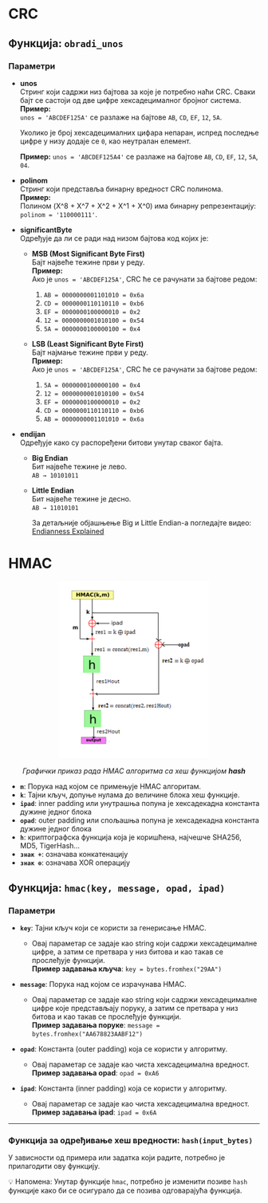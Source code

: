 # CRC

## Функција: `obradi_unos`

### Параметри

- **unos**  
  Стринг који садржи низ бајтова за које је потребно наћи CRC. Сваки бајт се састоји од две цифре хексадецималног бројног система.  
  **Пример:**  
  `unos = 'ABCDEF125A'` се разлаже на бајтове `AB`, `CD`, `EF`, `12`, `5A`.

  Уколико је број хексадецималних цифара непаран, испред последње цифре у низу додаје се `0`, као неутралан елемент.
  
  **Пример:**
  `unos = 'ABCDEF125A4'` се разлаже на бајтове `AB`, `CD`, `EF`, `12`, `5A`, `04`.  

- **polinom**  
  Стринг који представља бинарну вредност CRC полинома.  
  **Пример:**  
  Полином \(X^8 + X^7 + X^2 + X^1 + X^0\) има бинарну репрезентацију: `polinom = '110000111'`.

- **significantByte**  
  Одређује да ли се ради над низом бајтова код којих је:  
  - **MSB (Most Significant Byte First)**  
    Бајт највеће тежине први у реду.  
    **Пример:**  
    Ако је `unos = 'ABCDEF125A'`, CRC ће се рачунати за бајтове редом:  
    1. `AB = 0000000001101010 = 0x6a`  
    2. `CD = 0000000110110110 = 0xb6`  
    3. `EF = 0000000100000010 = 0x2`  
    4. `12 = 0000000001010100 = 0x54`  
    5. `5A = 0000000100000100 = 0x4`  

  - **LSB (Least Significant Byte First)**  
    Бајт најмање тежине први у реду.  
    **Пример:**  
    Ако је `unos = 'ABCDEF125A'`, CRC ће се рачунати за бајтове редом:  
    1. `5A = 0000000100000100 = 0x4`  
    2. `12 = 0000000001010100 = 0x54`  
    3. `EF = 0000000100000010 = 0x2`  
    4. `CD = 0000000110110110 = 0xb6`  
    5. `AB = 0000000001101010 = 0x6a`  

- **endijan**  
  Одређује како су распоређени битови унутар сваког бајта.  
  - **Big Endian**  
    Бит највеће тежине је лево.  
     `AB → 10101011` 

  - **Little Endian**  
    Бит највеће тежине је десно.    
    `AB → 11010101` 

    За детаљније објашњење Big и Little Endian-а погледајте видео: [Endianness Explained](https://youtu.be/WBA6svOyWb8?si=VXCbw-e9bcdQS4wZ)
# HMAC
<div align="center">
  <img src="../Slike/HMAC.png" alt="Opis slike" width="300">
  <p><em>Графички приказ рада HMAC алгоритма са хеш функцијом <strong>hash</strong></em></p>
</div>

  - **`m`**: Порука над којом се примењује HMAC алгоритам.
  - **`k`**: Тајни кључ, допуње нулама до величине блока хеш функције.
  - **`ipad`**: inner padding или унутрашња попуна је хексадекадна константа дужине једног блока
  - **`opad`**: outer padding или спољашња попуна је хексадекадна константа дужине једног блока
  - **`h`**: криптографска функција која је коришћена, најчешче SHA256, MD5, TigerHash...
  - **`знак +`**: означава конкатенацију
  - **`знак ⊕`**: означава XOR операцију

## Функција: `hmac(key, message, opad, ipad)`

### Параметри
- **`key`**: Тајни кључ који се користи за генерисање HMAC.
  - Овај параметар се задаје као string који садржи хексадецималне цифре, а затим се претвара у низ битова и као такав се прослеђује функцији.  
    **Пример задавања кључа**: `key = bytes.fromhex("29AA")`

- **`message`**: Порука над којом се израчунава HMAC.
  - Овај параметар се задаје као string који садржи хексадецималне цифре које представљају поруку, а затим се претвара у низ битова и као такав се прослеђује функцији.  
    **Пример задавања поруке**: `message = bytes.fromhex("AA678823AABF12")`

- **`opad`**: Константа (outer padding) која се користи у алгоритму.
  - Овај параметар се задаје као чиста хексадецимална вредност.  
    **Пример задавања opad**: `opad = 0xA6`

- **`ipad`**: Константа (inner padding) која се користи у алгоритму.
  - Овај параметар се задаје као чиста хексадецимална вредност.  
    **Пример задавања ipad**: `ipad = 0x6A`

---

### Функција за одређивање хеш вредности: `hash(input_bytes)`
У зависности од примера или задатка који радите, потребно је прилагодити ову функцију.

💡 Напомена:
    Унутар функције `hmac`, потребно је изменити позиве `hash` функције како би се осигурало да се позива одговарајућа функција.
  
    





